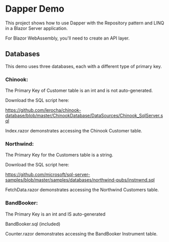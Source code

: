 # Dapper Demo

This project shows how to use Dapper with the Repository pattern and LINQ in a Blazor Server application.

For Blazor WebAssembly, you'll need to create an API layer.

## Databases

This demo uses three databases, each with a different type of primary key.

### Chinook:

The Primary Key of Customer table is an int and is not auto-generated.

Download the SQL script here:

https://github.com/lerocha/chinook-database/blob/master/ChinookDatabase/DataSources/Chinook_SqlServer.sql

Index.razor demonstrates accessing the Chinook Customer table.

### Northwind:

The Primary Key for the Customers table is a string.

Download the SQL script here:

https://github.com/microsoft/sql-server-samples/blob/master/samples/databases/northwind-pubs/instnwnd.sql

FetchData.razor demonstrates accessing the Northwind Customers table.

### BandBooker:

The Primary Key is an int and IS auto-generated

BandBooker.sql (included)

Counter.razor demonstrates accessing the BandBooker Instrument table.

